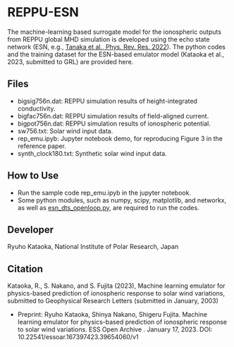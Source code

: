 # REPPU-ESN
The machine-learning based surrogate model for the ionospheric outputs from REPPU global MHD simulation is developed using the echo state network (ESN, e.g., [Tanaka et al., Phys. Rev. Res. 2022](https://journals.aps.org/prresearch/abstract/10.1103/PhysRevResearch.4.L032014)). The python codes and the training dataset for the ESN-based emulator model (Kataoka et al., 2023, submitted to GRL) are provided here.

  ## Files
  * bigsig756n.dat: REPPU simulation results of height-integrated conductivity. 
  * bigfac756n.dat: REPPU simulation results of field-aligned current. 
  * bigpot756n.dat: REPPU simulation results of ionospheric potential. 
  * sw756.txt: Solar wind input data. 
  * rep_emu.ipyb: Jupyter notebook demo, for reproducing Figure 3 in the reference paper.
  * synth_clock180.txt: Synthetic solar wind input data. 

  ## How to Use
  * Run the sample code rep_emu.ipyb in the jupyter notebook.
  * Some python modules, such as numpy, scipy, matplotlib, and networkx, as well as [esn_dts_openloop.py](https://github.com/GTANAKA-LAB/DTS-ES), are required to run the codes. 

  ## Developer
  Ryuho Kataoka, National Institute of Polar Research, Japan
  
  ## Citation
  Kataoka, R., S. Nakano, and S. Fujita (2023), Machine learning emulator for physics-based prediction of ionospheric response to solar wind variations, submitted to Geophysical Research Letters (submitted in January, 2003)
  
  * Preprint: Ryuho Kataoka, Shinya Nakano, Shigeru Fujita. Machine learning emulator for physics-based prediction of ionospheric response to solar wind variations. ESS Open Archive . January 17, 2023.
  DOI: 10.22541/essoar.167397423.39654060/v1
